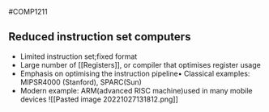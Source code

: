 #COMP1211 
## Reduced instruction set computers
- Limited instruction set;fixed format
- Large number of [[Registers]], or compiler that optimises register usage
- Emphasis on optimising the instruction pipeline• Classical examples: MIPSR4000 (Stanford), SPARC(Sun)
- Modern example: ARM(advanced RISC machine)used in many mobile devices
![[Pasted image 20221027131812.png]]
